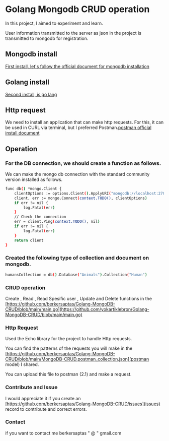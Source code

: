# Golang Mongodb CRUD operation

In this project, I aimed to experiment and learn.

User information transmitted to the server as json in the project is transmitted to mongodb for registration.

## Mongodb install
[First install, let's follow the official document for mongodb installation](https://docs.mongodb.com/manual/installation/)

## Golang install
[Second install, is go lang](https://go.dev/doc/install)

## Http request
We need to install an application that can make http requests. For this, it can be used in CURL via terminal, but I preferred Postman.[postman official install document](https://learning.postman.com/docs/getting-started/installation-and-updates/)

## Operation
### For the DB connection, we should create a function as follows.

We can make the mongo db connection with the standard community version installed as follows.

```sh
func db() *mongo.Client {
	clientOptions := options.Client().ApplyURI("mongodb://localhost:27017")
	client, err := mongo.Connect(context.TODO(), clientOptions)
	if err != nil {
		log.Fatal(err)
	}
	// Check the connection
	err = client.Ping(context.TODO(), nil)
	if err != nil {
		log.Fatal(err)
	}
	return client
}

```


### Created the following type of collection and document on mongodb.
 ```sh
 humansCollection = db().Database("Animals").Collection("Human")
 ```

### CRUD operation

Create , Read , Read Spesific user , Update and Delete functions in the [https://github.com/berkersaptas/Golang-MongoDB-CRUD/blob/main/main.go](https://github.com/yokartiklebron/Golang-MongoDB-CRUD/blob/main/main.go)

### Http Request

Used the Echo library for the project to handle Http requests.

You can find the patterns of the requests you will make in the [https://github.com/berkersaptas/Golang-MongoDB-CRUD/blob/main/MongoDB-CRUD.postman_collection.json](postman model) I shared.

You can upload this file to postman (2.1) and make a request.


### Contribute and Issue

I would appreciate it if you create an [https://github.com/berkersaptas/Golang-MongoDB-CRUD/issues](issues) record to contribute and correct errors.

### Contact

if you want to contact me berkersaptas " @ " gmail.com
